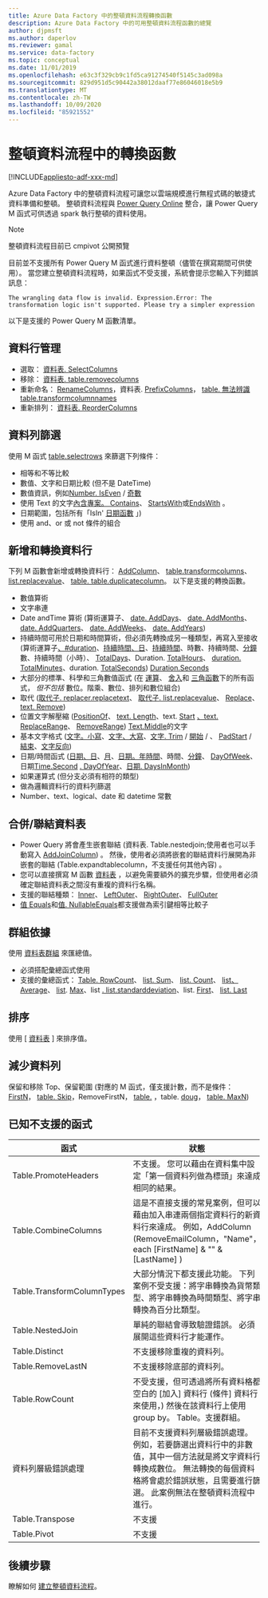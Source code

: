 ```yaml
---
title: Azure Data Factory 中的整頓資料流程轉換函數
description: Azure Data Factory 中的可用整頓資料流程函數的總覽
author: djpmsft
ms.author: daperlov
ms.reviewer: gamal
ms.service: data-factory
ms.topic: conceptual
ms.date: 11/01/2019
ms.openlocfilehash: e63c3f329cb9c1fd5ca91274540f5145c3ad098a
ms.sourcegitcommit: 829d951d5c90442a38012daaf77e86046018e5b9
ms.translationtype: MT
ms.contentlocale: zh-TW
ms.lasthandoff: 10/09/2020
ms.locfileid: "85921552"
---
```

# <a name="transformation-functions-in-wrangling-data-flow"></a>整頓資料流程中的轉換函數

[!INCLUDE[appliesto-adf-xxx-md](includes/appliesto-adf-xxx-md.md)]

Azure Data Factory 中的整頓資料流程可讓您以雲端規模進行無程式碼的敏捷式資料準備和整頓。 整頓資料流程與 [Power Query Online](https://docs.microsoft.com/powerquery-m/power-query-m-reference) 整合，讓 Power Query M 函式可供透過 spark 執行整頓的資料使用。 

> [!NOTE]
> 整頓資料流程目前已 cmpivot 公開預覽

目前並不支援所有 Power Query M 函式進行資料整頓（儘管在撰寫期間可供使用）。 當您建立整頓資料流程時，如果函式不受支援，系統會提示您輸入下列錯誤訊息：

`The wrangling data flow is invalid. Expression.Error: The transformation logic isn't supported. Please try a simpler expression`

以下是支援的 Power Query M 函數清單。

## <a name="column-management"></a>資料行管理

* 選取： [資料表. SelectColumns](https://docs.microsoft.com/powerquery-m/table-selectcolumns)
* 移除： [資料表. table.removecolumns](https://docs.microsoft.com/powerquery-m/table-removecolumns)
* 重新命名： [RenameColumns](https://docs.microsoft.com/powerquery-m/table-renamecolumns)，資料表. [PrefixColumns](https://docs.microsoft.com/powerquery-m/table-prefixcolumns)， [table. 無法辨識 table.transformcolumnnames](https://docs.microsoft.com/powerquery-m/table-transformcolumnnames)
* 重新排列： [資料表. ReorderColumns](https://docs.microsoft.com/powerquery-m/table-reordercolumns)

## <a name="row-filtering"></a>資料列篩選

使用 M 函式 [table.selectrows](https://docs.microsoft.com/powerquery-m/table-selectrows) 來篩選下列條件：

* 相等和不等比較
* 數值、文字和日期比較 (但不是 DateTime) 
* 數值資訊，例如[Number. IsEven](https://docs.microsoft.com/powerquery-m/number-iseven) / [奇數](https://docs.microsoft.com/powerquery-m/number-iseven)
* 使用 Text 的文字[內含專案。 Contains](https://docs.microsoft.com/powerquery-m/text-contains)、 [StartsWith](https://docs.microsoft.com/powerquery-m/text-startswith)或[EndsWith](https://docs.microsoft.com/powerquery-m/text-endswith) 。
* 日期範圍，包括所有「IsIn' [日期函數](https://docs.microsoft.com/powerquery-m/date-functions) 」)  
* 使用 and、or 或 not 條件的組合

## <a name="adding-and-transforming-columns"></a>新增和轉換資料行

下列 M 函數會新增或轉換資料行： [AddColumn](https://docs.microsoft.com/powerquery-m/table-addcolumn)、 [table.transformcolumns](https://docs.microsoft.com/powerquery-m/table-transformcolumns)、 [list.replacevalue](https://docs.microsoft.com/powerquery-m/table-replacevalue)、 [table. table.duplicatecolumn](https://docs.microsoft.com/powerquery-m/table-duplicatecolumn)。 以下是支援的轉換函數。

* 數值算術
* 文字串連
* Date andTime 算術 (算術運算子、 [date. AddDays](https://docs.microsoft.com/powerquery-m/date-adddays)、 [date. AddMonths](https://docs.microsoft.com/powerquery-m/date-addmonths)、 [date. AddQuarters](https://docs.microsoft.com/powerquery-m/date-addquarters)、 [date. AddWeeks](https://docs.microsoft.com/powerquery-m/date-addweeks)、 [date. AddYears](https://docs.microsoft.com/powerquery-m/date-addyears)) 
* 持續時間可用於日期和時間算術，但必須先轉換成另一種類型，再寫入至接收 (算術運算子[、#duration](https://docs.microsoft.com/powerquery-m/sharpduration)、[持續時間、日](https://docs.microsoft.com/powerquery-m/duration-days)、[持續時間](https://docs.microsoft.com/powerquery-m/duration-hours)、時數、持續時間、[分鐘](https://docs.microsoft.com/powerquery-m/duration-minutes)數、持續時間（小時）、 [TotalDays](https://docs.microsoft.com/powerquery-m/duration-totaldays)、Duration. [TotalHours](https://docs.microsoft.com/powerquery-m/duration-totalhours)、 [duration. TotalMinutes](https://docs.microsoft.com/powerquery-m/duration-totalminutes)、duration. [TotalSeconds](https://docs.microsoft.com/powerquery-m/duration-totalseconds)) [Duration.Seconds](https://docs.microsoft.com/powerquery-m/duration-seconds)    
* 大部分的標準、科學和三角數值函式 (在 [運算](https://docs.microsoft.com/powerquery-m/number-functions#operations)、 [舍入](https://docs.microsoft.com/powerquery-m/number-functions#rounding)和 [三角函數](https://docs.microsoft.com/powerquery-m/number-functions#trigonometry)下的所有函式， *但不包括* 數位。階乘、數位、排列和數位組合) 
* 取代 ([取代子. replacer.replacetext](https://docs.microsoft.com/powerquery-m/replacer-replacetext)、 [取代子. list.replacevalue](https://docs.microsoft.com/powerquery-m/replacer-replacevalue)、 [Replace](https://docs.microsoft.com/powerquery-m/text-replace)、 [text. Remove](https://docs.microsoft.com/powerquery-m/text-remove)) 
* 位置文字解壓縮 ([PositionOf](https://docs.microsoft.com/powerquery-m/text-positionof)、 [text. Length](https://docs.microsoft.com/powerquery-m/text-length)、text. [Start](https://docs.microsoft.com/powerquery-m/text-start) [、text.](https://docs.microsoft.com/powerquery-m/text-end) [ReplaceRange](https://docs.microsoft.com/powerquery-m/text-replacerange)、 [RemoveRange](https://docs.microsoft.com/powerquery-m/text-removerange)) [Text.Middle](https://docs.microsoft.com/powerquery-m/text-middle)的文字
* 基本文字格式 ([文字。小寫](https://docs.microsoft.com/powerquery-m/text-lower)、[文字、大寫](https://docs.microsoft.com/powerquery-m/text-upper)、[文字. Trim](https://docs.microsoft.com/powerquery-m/text-trim) / [開始](https://docs.microsoft.com/powerquery-m/text-trimstart) / [ ](https://docs.microsoft.com/powerquery-m/text-trimend)、 [PadStart](https://docs.microsoft.com/powerquery-m/text-padstart) / [結束](https://docs.microsoft.com/powerquery-m/text-padend)、[文字反向](https://docs.microsoft.com/powerquery-m/text-reverse)) 
* 日期/時間函式 ([日期、日](https://docs.microsoft.com/powerquery-m/date-day)、[月](https://docs.microsoft.com/powerquery-m/date-month)、[日期。年](https://docs.microsoft.com/powerquery-m/date-year)[時間](https://docs.microsoft.com/powerquery-m/time-hour)、時間、[分鐘](https://docs.microsoft.com/powerquery-m/time-minute)、 [DayOfWeek](https://docs.microsoft.com/powerquery-m/date-dayofweek)、日期[Time.Second](https://docs.microsoft.com/powerquery-m/time-second) [. DayOfYear](https://docs.microsoft.com/powerquery-m/date-dayofyear)、[日期. DaysInMonth](https://docs.microsoft.com/powerquery-m/date-daysinmonth)) 
* 如果運算式 (但分支必須有相符的類型) 
* 做為邏輯資料行的資料列篩選
* Number、text、logical、date 和 datetime 常數

<a name="mergingjoining-tables"></a>合併/聯結資料表
----------------------
* Power Query 將會產生嵌套聯結 (資料表. Table.nestedjoin;使用者也可以手動寫入 [AddJoinColumn](https://docs.microsoft.com/powerquery-m/table-addjoincolumn)) 。
    然後，使用者必須將嵌套的聯結資料行展開為非嵌套的聯結 (Table.expandtablecolumn，不支援任何其他內容) 。
* 您可以直接撰寫 M 函數   [資料表](https://docs.microsoft.com/powerquery-m/table-join) ，以避免需要額外的擴充步驟，但使用者必須確定聯結資料表之間沒有重複的資料行名稱。
* 支援的聯結種類：   [Inner](https://docs.microsoft.com/powerquery-m/joinkind-inner)、   [LeftOuter](https://docs.microsoft.com/powerquery-m/joinkind-leftouter)、   [RightOuter](https://docs.microsoft.com/powerquery-m/joinkind-rightouter)、   [FullOuter](https://docs.microsoft.com/powerquery-m/joinkind-fullouter)
* [值 Equals](https://docs.microsoft.com/powerquery-m/value-equals)和[值. NullableEquals](https://docs.microsoft.com/powerquery-m/value-nullableequals)都支援做為索引鍵相等比較子

## <a name="group-by"></a>群組依據

使用 [資料表群組](https://docs.microsoft.com/powerquery-m/table-group) 來匯總值。
* 必須搭配彙總函式使用
* 支援的彙總函式：   [Table. RowCount](https://docs.microsoft.com/powerquery-m/table-rowcount)、   [list. Sum](https://docs.microsoft.com/powerquery-m/list-sum)、   [list. Count](https://docs.microsoft.com/powerquery-m/list-count)、   [list、Average](https://docs.microsoft.com/powerquery-m/list-average)、   [list](https://docs.microsoft.com/powerquery-m/list-min).   [Max](https://docs.microsoft.com/powerquery-m/list-max)、list   [. list.standarddeviation](https://docs.microsoft.com/powerquery-m/list-standarddeviation)、list.   [First](https://docs.microsoft.com/powerquery-m/list-first)、   [list. Last](https://docs.microsoft.com/powerquery-m/list-last)

## <a name="sorting"></a>排序

使用 [ [資料表](https://docs.microsoft.com/powerquery-m/table-sort) ] 來排序值。

## <a name="reducing-rows"></a>減少資料列

保留和移除 Top、保留範圍 (對應的 M 函式，僅支援計數，而不是條件： [FirstN](https://docs.microsoft.com/powerquery-m/table-firstn)， [table. Skip](https://docs.microsoft.com/powerquery-m/table-skip)，RemoveFirstN， [table.](https://docs.microsoft.com/powerquery-m/table-range) [ ](https://docs.microsoft.com/powerquery-m/table-removefirstn)，table. [doug](https://docs.microsoft.com/powerquery-m/table-minn)， [table. MaxN](https://docs.microsoft.com/powerquery-m/table-maxn)) 

## <a name="known-unsupported-functions"></a>已知不支援的函式

| 函式 | 狀態 |
| -- | -- |
| Table.PromoteHeaders | 不支援。 您可以藉由在資料集中設定「第一個資料列做為標頭」來達成相同的結果。 |
| Table.CombineColumns | 這是不直接支援的常見案例，但可以藉由加入串連兩個指定資料行的新資料行來達成。  例如，AddColumn (RemoveEmailColumn，"Name"，each [FirstName] & "" & [LastName] )  |
| Table.TransformColumnTypes | 大部分情況下都支援此功能。 下列案例不受支援：將字串轉換為貨幣類型、將字串轉換為時間類型、將字串轉換為百分比類型。 |
| Table.NestedJoin | 單純的聯結會導致驗證錯誤。 必須展開這些資料行才能運作。 |
| Table.Distinct | 不支援移除重複的資料列。 |
| Table.RemoveLastN | 不支援移除底部的資料列。 |
| Table.RowCount | 不受支援，但可透過將所有資料格都空白的 [加入] 資料行 (條件] 資料行來使用，) 然後在該資料行上使用 group by。 Table。支援群組。 | 
| 資料列層級錯誤處理 | 目前不支援資料列層級錯誤處理。 例如，若要篩選出資料行中的非數值，其中一個方法就是將文字資料行轉換成數位。 無法轉換的每個資料格將會處於錯誤狀態，且需要進行篩選。 此案例無法在整頓資料流程中進行。 |
| Table.Transpose | 不支援 |
| Table.Pivot | 不支援 |

## <a name="next-steps"></a>後續步驟

瞭解如何 [建立整頓資料流程](wrangling-data-flow-tutorial.md)。